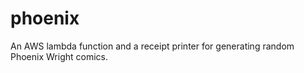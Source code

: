 # phoenix
An AWS lambda function and a receipt printer for generating random Phoenix Wright comics.
